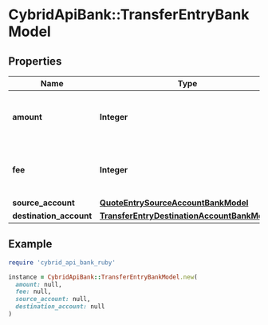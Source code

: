 # CybridApiBank::TransferEntryBankModel

## Properties

| Name | Type | Description | Notes |
| ---- | ---- | ----------- | ----- |
| **amount** | **Integer** | The actual amount in base units of the asset. |  |
| **fee** | **Integer** | The fee associated with the transfer entry. |  |
| **source_account** | [**QuoteEntrySourceAccountBankModel**](QuoteEntrySourceAccountBankModel.md) |  |  |
| **destination_account** | [**TransferEntryDestinationAccountBankModel**](TransferEntryDestinationAccountBankModel.md) |  |  |

## Example

```ruby
require 'cybrid_api_bank_ruby'

instance = CybridApiBank::TransferEntryBankModel.new(
  amount: null,
  fee: null,
  source_account: null,
  destination_account: null
)
```

